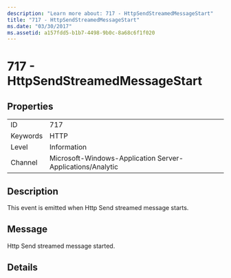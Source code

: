 ```yaml
---
description: "Learn more about: 717 - HttpSendStreamedMessageStart"
title: "717 - HttpSendStreamedMessageStart"
ms.date: "03/30/2017"
ms.assetid: a157fdd5-b1b7-4498-9b0c-8a68c6f1f020
---
```

# 717 - HttpSendStreamedMessageStart

## Properties  
  
|||  
|-|-|  
|ID|717|  
|Keywords|HTTP|  
|Level|Information|  
|Channel|Microsoft-Windows-Application Server-Applications/Analytic|  
  
## Description  

 This event is emitted when Http Send streamed message starts.  
  
## Message  

 Http Send streamed message started.  
  
## Details
